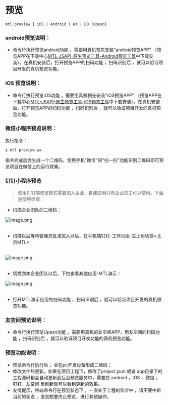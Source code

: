 


# 预览
```
mtl preview [ iOS | Android | WX | DD |Upesn]
```

### android预览说明：
+ 命令行执行预览android功能 ，需要用真机预先安装"android预览APP" （预览APP在下载中心[MTL-JSAPI-原生预览工具-Android预览工具](http://mobile.yyuap.com/mtl/download/)中下载安装）。在真机安装后，打开预览APP的扫码功能  ，扫码识别后 ，就可以验证项目开发的真机预览功能。


### iOS 预览说明：
+ 命令行执行预览iOS功能 ，需要用真机预先安装"iOS预览APP" （预览APP在下载中心[MTL-JSAPI-原生预览工具-iOS预览工具](http://mobile.yyuap.com/mtl/download/)中下载安装）。在真机安装后，打开预览APP的扫码功能  ，扫码识别后 ，就可以验证项目开发的真机预览功能。


### 微信小程序预览说明：

执行指令：

```shell
$ mtl preview wx
```

指令完成后会生成一个二维码，使用手机"微信"的"扫一扫"功能识别二维码即可预览项目在微信上的运行效果。

### 钉钉小程序预览

> 使用钉钉端预览模式需要加入企业，自建应用只有企业员工可以使用，下面是使用步骤：


- 扫描企业团队的二维码：<br />


![image.png](https://cdn.nlark.com/yuque/0/2019/png/238629/1567749538045-adf1fe44-8ea0-4117-9c39-8aaa2d76a879.png#align=left&display=inline&height=938&name=image.png&originHeight=938&originWidth=670&size=112266&status=done&width=670)<br />
<br />

- 扫描以后等待管理员批准加入以后，在手机端钉钉-工作页面-左上角切换<北京MTL>


<br />![image.png](https://cdn.nlark.com/yuque/0/2019/png/238629/1567749715591-705a9b90-9928-4108-ae39-16f6950b6a37.png#align=left&display=inline&height=915&name=image.png&originHeight=915&originWidth=526&size=123688&status=done&width=526)<br />
<br />

- 切换到本企业团队以后，下拉查看其他应用-MTL演示：<br />

![image.png](https://cdn.nlark.com/yuque/0/2019/png/238629/1567749828509-310dfcba-56e6-4d5f-bb9f-91807591d8f4.png#align=left&display=inline&height=909&name=image.png&originHeight=909&originWidth=520&size=122621&status=done&width=520)<br />
<br />

- 打开MTL演示应用的扫码功能 ，扫码识别后 ，就可以验证项目开发的真机预览功能。


### 友空间预览说明：
+ 命令行执行预览Upesn功能 ，需要用真机的友空间APP，用友空间的扫码功能  ，扫码识别后 ，就可以验证项目开发功能的真机预览功能。


### 预览功能说明：
+ 预览命令行执行后 ，会在pc开发设备形成二维码；
+ 修改文件热更新，如果在项目工程下，修改了project.json 或者 app目录下的工程源码都会自动更新到后台预览服务中，需要在 android  ，iOS  ，微信 ，钉钉，友空间 里刷新就可以看到更新的效果。
+ 友情提示，终端命令行在预览状态下 ，一直处于工程的监听中 ，请不要中断当前的状态 ，直到想要终止预览，进行其他操作。



